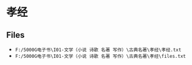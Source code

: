 # 孝经

## Files

- `F:/5000G电子书\I01-文学（小说 诗歌 名著 写作）\古典名著\孝经\孝经.txt`
- `F:/5000G电子书\I01-文学（小说 诗歌 名著 写作）\古典名著\孝经\files.txt`
